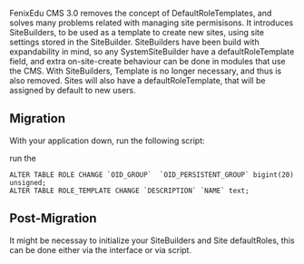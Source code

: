 FenixEdu CMS 3.0 removes the concept of DefaultRoleTemplates, and solves many problems related with managing site permisisons.
It introduces SiteBuilders, to be used as a template to create new sites, using site settings stored in the SiteBuilder.
SiteBuilders have been build with expandability in mind, so any SystemSiteBuilder have a defaultRoleTemplate field, and extra on-site-create behaviour can be done in modules that use the CMS.
With SiteBuilders, Template is no longer necessary, and thus is also removed.
Sites will also have a defaultRoleTemplate, that will be assigned by default to new users.

## Migration

With your application down, run the following script:

run the
```
ALTER TABLE ROLE CHANGE `OID_GROUP`  `OID_PERSISTENT_GROUP` bigint(20) unsigned;
ALTER TABLE ROLE_TEMPLATE CHANGE `DESCRIPTION` `NAME` text;
```

## Post-Migration

It might be necessay to initialize your SiteBuilders and Site defaultRoles, this can be done either via the interface or via script.
